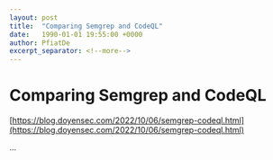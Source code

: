 ```yaml
---
layout: post
title:  "Comparing Semgrep and CodeQL"
date:   1990-01-01 19:55:00 +0000
author: PfiatDe
excerpt_separator: <!--more-->
---
```


# Comparing Semgrep and CodeQL
[https://blog.doyensec.com/2022/10/06/semgrep-codeql.html](https://blog.doyensec.com/2022/10/06/semgrep-codeql.html)

...
<!--more-->
